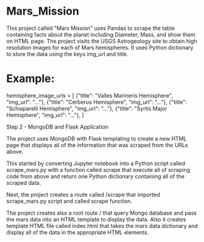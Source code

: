 # Mars_Mission

This project called "Mars Mission" uses Pandas to scrape the table containing facts about the planet including Diameter, Mass, and show them on HTML page.
The project visits the USGS Astrogeology site to obtain high resolution images for each of Mars hemispheres.
It uses Python dictionary to store the data using the keys img_url and title.
# Example:
hemisphere_image_urls = [
    {"title": "Valles Marineris Hemisphere", "img_url": "..."},
    {"title": "Cerberus Hemisphere", "img_url": "..."},
    {"title": "Schiaparelli Hemisphere", "img_url": "..."},
    {"title": "Syrtis Major Hemisphere", "img_url": "..."},
]



Step 2 - MongoDB and Flask Application

The project uses MongoDB with Flask templating to create a new HTML page that displays all of the information that was scraped from the URLs above.

This started by converting Jupyter notebook into a Python script called scrape_mars.py with a function called scrape that execute all of scraping code from above and return one Python dictionary containing all of the scraped data.

Next, the project creates a route called /scrape that imported scrape_mars.py script and called scrape function.

The project creates also a root route / that query Mongo database and pass the mars data into an HTML template to display the data.
Also it creates template HTML file called index.html that takes the mars data dictionary and display all of the data in the appropriate HTML elements. 
